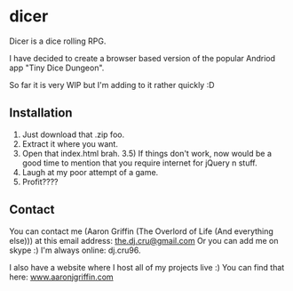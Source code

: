 dicer
=====

Dicer is a dice rolling RPG. 

I have decided to create a browser based version of the popular Andriod app "Tiny Dice Dungeon".

So far it is very WIP but I'm adding to it rather quickly :D

Installation
------

1) Just download that .zip foo. 
2) Extract it where you want. 
3) Open that index.html brah.
3.5) If things don't work, now would be a good time to mention that you require internet for jQuery n stuff.
4) Laugh at my poor attempt of a game.
5) Profit????

Contact
-----

You can contact me (Aaron Griffin (The Overlord of Life (And everything else))) at this email address: the.dj.cru@gmail.com 
Or you can add me on skype :) I'm always online: dj.cru96.

I also have a website where I host all of my projects live :) You can find that here: www.aaronjgriffin.com

